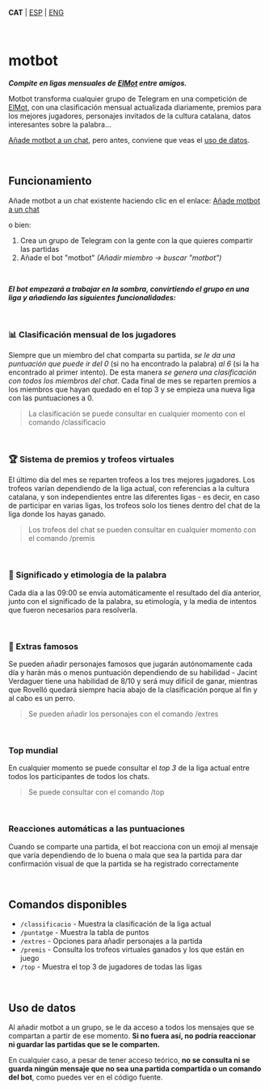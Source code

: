 **CAT** | [ESP](docs/es/README.md) | [ENG](docs/en/README.md)

<br>

# motbot

**_Compite en ligas mensuales de [ElMot](https://gelozp.com/games/elmot/) entre amigos._**

Motbot transforma cualquier grupo de Telegram en una competición de [ElMot](https://gelozp.com/games/elmot/), con una clasificación mensual actualizada diariamente, premios para los mejores jugadores, personajes invitados de la cultura catalana, datos interesantes sobre la palabra...

[Añade motbot a un chat](https://t.me/motbot?startgroup=true), pero antes, conviene que veas el [uso de datos](#uso-de-datos).

<br>

## Funcionamiento

Añade motbot a un chat existente haciendo clic en el enlace: [Añade motbot a un chat](https://t.me/motbot?startgroup=true)

o bien:

1. Crea un grupo de Telegram con la gente con la que quieres compartir las partidas
2. Añade el bot "motbot" _(Añadir miembro -> buscar "motbot")_

<br>

**_El bot empezará a trabajar en la sombra, convirtiendo el grupo en una liga y añadiendo las siguientes funcionalidades:_**

<br>

### 📊 Clasificación mensual de los jugadores

Siempre que un miembro del chat comparta su partida, _se le da una puntuación que puede ir del 0_ (si no ha encontrado la palabra) _al 6_ (si la ha encontrado al primer intento). De esta manera _se genera una clasificación con todos los miembros del chat_. Cada final de mes se reparten premios a los miembros que hayan quedado en el top 3 y se empieza una nueva liga con las puntuaciones a 0.

> La clasificación se puede consultar en cualquier momento con el comando /classificacio

<br>

### 🏆 Sistema de premios y trofeos virtuales

El último día del mes se reparten trofeos a los tres mejores jugadores. Los trofeos varían dependiendo de la liga actual, con referencias a la cultura catalana, y son independientes entre las diferentes ligas - es decir, en caso de participar en varias ligas, los trofeos solo los tienes dentro del chat de la liga donde los hayas ganado.

> Los trofeos del chat se pueden consultar en cualquier momento con el comando /premis

<br>

### 📖 Significado y etimología de la palabra

Cada día a las 09:00 se envía automáticamente el resultado del día anterior, junto con el significado de la palabra, su etimología, y la media de intentos que fueron necesarios para resolverla.

<br>

### 🥸 Extras famosos

Se pueden añadir personajes famosos que jugarán autónomamente cada día y harán más o menos puntuación dependiendo de su habilidad - Jacint Verdaguer tiene una habilidad de 8/10 y será muy difícil de ganar, mientras que Rovelló quedará siempre hacia abajo de la clasificación porque al fin y al cabo es un perro.

> Se pueden añadir los personajes con el comando /extres

<br>

### Top mundial

En cualquier momento se puede consultar el _top 3_ de la liga actual entre todos los participantes de todos los chats.

> Se puede consultar con el comando /top

<br>

### Reacciones automáticas a las puntuaciones

Cuando se comparte una partida, el bot reacciona con un emoji al mensaje que varía dependiendo de lo buena o mala que sea la partida para dar confirmación visual de que la partida se ha registrado correctamente

<br>

## Comandos disponibles

- `/classificacio` - Muestra la clasificación de la liga actual
- `/puntatge` - Muestra la tabla de puntos
- `/extres` - Opciones para añadir personajes a la partida
- `/premis` - Consulta los trofeos virtuales ganados y los que están en juego
- `/top` - Muestra el top 3 de jugadores de todas las ligas

<br>

## Uso de datos

Al añadir motbot a un grupo, se le da acceso a todos los mensajes que se compartan a partir de ese momento. **Si no fuera así, no podría reaccionar ni guardar las partidas que se le comparten.**

En cualquier caso, a pesar de tener acceso teórico, **no se consulta ni se guarda ningún mensaje que no sea una partida compartida o un comando del bot**, como puedes ver en el código fuente.
